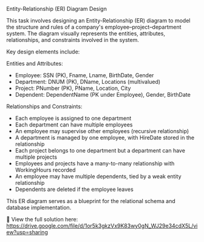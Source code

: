 Entity-Relationship (ER) Diagram Design

This task involves designing an Entity-Relationship (ER) diagram to model the structure and rules of a company's employee–project–department system. The diagram visually represents the entities, attributes, relationships, and constraints involved in the system.

Key design elements include:

Entities and Attributes:
- Employee: SSN (PK), Fname, Lname, BirthDate, Gender
- Department: DNUM (PK), DName, Locations (multivalued)
- Project: PNumber (PK), PName, Location, City
- Dependent: DependentName (PK under Employee), Gender, BirthDate

Relationships and Constraints:
- Each employee is assigned to one department
- Each department can have multiple employees
- An employee may supervise other employees (recursive relationship)
- A department is managed by one employee, with HireDate stored in the relationship
- Each project belongs to one department but a department can have multiple projects
- Employees and projects have a many-to-many relationship with WorkingHours recorded
- An employee may have multiple dependents, tied by a weak entity relationship
- Dependents are deleted if the employee leaves

This ER diagram serves as a blueprint for the relational schema and database implementation.

📄 View the full solution here:
https://drive.google.com/file/d/1or5k3gkzVx9K83wy0gN_WJ29e34cdX5L/view?usp=sharing
